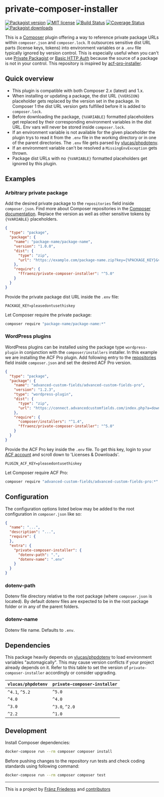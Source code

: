 # private-composer-installer

[![Packagist version](https://img.shields.io/packagist/v/ffraenz/private-composer-installer.svg?maxAge=3600)](https://packagist.org/packages/ffraenz/private-composer-installer)
[![MIT license](https://img.shields.io/badge/license-MIT-blue.svg)](LICENSE.md)
[![Build Status](https://img.shields.io/github/workflow/status/ffraenz/private-composer-installer/continuous-integration/master)](https://github.com/ffraenz/private-composer-installer/actions)
[![Coverage Status](https://coveralls.io/repos/github/ffraenz/private-composer-installer/badge.svg?branch=master)](https://coveralls.io/github/ffraenz/private-composer-installer?branch=master)
[![Packagist downloads](https://img.shields.io/packagist/dt/ffraenz/private-composer-installer.svg?maxAge=3600)](https://packagist.org/packages/ffraenz/private-composer-installer)

This is a [Composer](https://getcomposer.org/) plugin offering a way to reference private package URLs within `composer.json` and `composer.lock`. It outsources sensitive dist URL parts (license keys, tokens) into environment variables or a `.env` file typically ignored by version control. This is especially useful when you can't use [Private Packagist](https://packagist.com/) or [Basic HTTP Auth](https://getcomposer.org/doc/articles/authentication-for-private-packages.md#http-basic) because the source of a package is not in your control. This repository is inspired by [acf-pro-installer](https://github.com/PhilippBaschke/acf-pro-installer).

## Quick overview

- This plugin is compatible with both Composer 2.x (latest) and 1.x.
- When installing or updating a package, the dist URL `{%VERSION}` placeholder gets replaced by the version set in the package. In Composer 1 the dist URL version gets fulfilled before it is added to `composer.lock`.
- Before downloading the package, `{%VARIABLE}` formatted placeholders get replaced by their corresponding environment variables in the dist URL. Env vars will never be stored inside `composer.lock`.
- If an environment variable is not available for the given placeholder the plugin trys to read it from the `.env` file in the working directory or in one of the parent directories. The `.env` file gets parsed by [vlucas/phpdotenv](https://github.com/vlucas/phpdotenv).
- If an environment variable can't be resolved a `MissingEnvException` gets thrown.
- Package dist URLs with no `{%VARIABLE}` formatted placeholders get ignored by this plugin.

## Examples

### Arbitrary private package

Add the desired private package to the `repositories` field inside `composer.json`. Find more about Composer repositories in the [Composer documentation](https://getcomposer.org/doc/05-repositories.md#repositories). Replace the version as well as other sensitive tokens by `{%VARIABLE}` placeholders.

```json
{
  "type": "package",
  "package": {
    "name": "package-name/package-name",
    "version": "1.0.0",
    "dist": {
      "type": "zip",
      "url": "https://example.com/package-name.zip?key={%PACKAGE_KEY}&version={%VERSION}"
    },
    "require": {
      "ffraenz/private-composer-installer": "^5.0"
    }
  }
}
```

Provide the private package dist URL inside the `.env` file:

```
PACKAGE_KEY=pleasedontusethiskey
```

Let Composer require the private package:

```bash
composer require "package-name/package-name:*"
```

### WordPress plugins

WordPress plugins can be installed using the package type `wordpress-plugin` in conjunction with the `composer/installers` installer. In this example we are installing the ACF Pro plugin. Add following entry to the [repositories](https://getcomposer.org/doc/05-repositories.md#repositories) field inside `composer.json` and set the desired ACF Pro version.

```json
{
  "type": "package",
  "package": {
    "name": "advanced-custom-fields/advanced-custom-fields-pro",
    "version": "1.2.3",
    "type": "wordpress-plugin",
    "dist": {
      "type": "zip",
      "url": "https://connect.advancedcustomfields.com/index.php?a=download&p=pro&k={%PLUGIN_ACF_KEY}&t={%VERSION}"
    },
    "require": {
      "composer/installers": "^1.4",
      "ffraenz/private-composer-installer": "^5.0"
    }
  }
}
```

Provide the ACF Pro key inside the `.env` file. To get this key, login to your [ACF account](https://www.advancedcustomfields.com/my-account/) and scroll down to 'Licenses & Downloads'.

```
PLUGIN_ACF_KEY=pleasedontusethiskey
```

Let Composer require ACF Pro:

```bash
composer require "advanced-custom-fields/advanced-custom-fields-pro:*"
```

## Configuration

The configuration options listed below may be added to the root configuration in `composer.json` like so:

```json
{
  "name": "...",
  "description": "...",
  "require": {
  },
  "extra": {
    "private-composer-installer": {
      "dotenv-path": ".",
      "dotenv-name": ".env"
    }
  }
}
```

### dotenv-path

Dotenv file directory relative to the root package (where `composer.json` is located). By default dotenv files are expected to be in the root package folder or in any of the parent folders.

### dotenv-name

Dotenv file name. Defaults to `.env`.

## Dependencies

This package heavily depends on [vlucas/phpdotenv](https://github.com/vlucas/phpdotenv) to load environment variables "automagically". This may cause version conflicts if your project already depends on it. Refer to this table to set the version of `private-composer-installer` accordingly or consider upgrading.

| `vlucas/phpdotenv` | `private-composer-installer` |
| ------------------ | ---------------------------- |
| `^4.1`, `^5.2`     | `^5.0`                       |
| `^4.0`             | `^4.0`                       |
| `^3.0`             | `^3.0`, `^2.0`               |
| `^2.2`             | `^1.0`                       |

## Development

Install Composer dependencies:

```bash
docker-compose run --rm composer composer install
```

Before pushing changes to the repository run tests and check coding standards using following command:

```bash
docker-compose run --rm composer composer test
```

---

This is a project by [Fränz Friederes](https://fraenz.frieder.es/) and [contributors](https://github.com/ffraenz/private-composer-installer/graphs/contributors)
